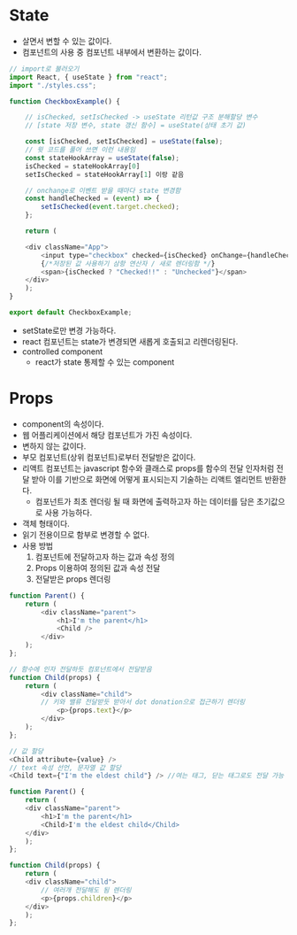 # State

- 살면서 변할 수 있는 값이다.
- 컴포넌트의 사용 중 컴포넌트 내부에서 변환하는 값이다.
  
```javascript
// import로 불러오기
import React, { useState } from "react";
import "./styles.css";

function CheckboxExample() {

    // isChecked, setIsChecked -> useState 리턴값 구조 분해할당 변수
    // [state 저장 변수, state 갱신 함수] = useState(상태 초기 값)

    const [isChecked, setIsChecked] = useState(false);
    // 윗 코드를 풀어 쓰면 이런 내용임
    const stateHookArray = useState(false);
    isChecked = stateHookArray[0]
    setIsChecked = stateHookArray[1] 이랑 같음

    // onchange로 이벤트 받을 때마다 state 변경함
    const handleChecked = (event) => {
        setIsChecked(event.target.checked);
    };

    return (

    <div className="App">
        <input type="checkbox" checked={isChecked} onChange={handleChecked} />
        {/*저장된 값 사용하기 삼항 연산자 / 새로 렌더링함 */}
        <span>{isChecked ? "Checked!!" : "Unchecked"}</span>
    </div>
    );
}

export default CheckboxExample;
```

- setState로만 변경 가능하다.
- react 컴포넌트는 state가 변경되면 새롭게 호출되고 리렌더링된다.
- controlled component
    - react가 state 통제할 수 있는 component

# Props

- component의 속성이다.
- 웹 어플리케이션에서 해당 컴포넌트가 가진 속성이다.
- 변하지 않는 값이다.
- 부모 컴포넌트(상위 컴포넌트)로부터 전달받은 값이다.
- 리액트 컴포넌트는 javascript 함수와 클래스로 props를 함수의 전달 인자처럼 전달 받아 이를 기반으로 화면에 어떻게 표시되는지 기술하는 리액트 엘리먼트 반환한다.
    - 컴포넌트가 최초 렌더링 될 때 화면에 출력하고자 하는 데이터를 담은 초기값으로 사용 가능하다.
- 객체 형태이다.
- 읽기 전용이므로 함부로 변경할 수 없다. 
- 사용 방법
  1. 컴포넌트에 전달하고자 하는 값과 속성 정의
  2. Props 이용하여 정의된 값과 속성 전달
  3. 전달받은 props 렌더링

```javascript
function Parent() {
	return (
		<div className="parent">
			<h1>I'm the parent</h1>
			<Child />
		</div>
	);
};

// 함수에 인자 전달하듯 컴포넌트에서 전달받음
function Child(props) {
	return (
		<div className="child">
		// 키와 밸류 전달받듯 받아서 dot donation으로 접근하기 렌더링
			<p>{props.text}</p>
		</div>
	);
};

// 값 할당
<Child attribute={value} />
// text 속성 선언, 문자열 값 할당
<Child text={"I'm the eldest child"} /> //여는 태그, 닫는 태그로도 전달 가능

function Parent() {
	return (
	<div className="parent">
		<h1>I'm the parent</h1>
		<Child>I'm the eldest child</Child>
	</div>
	);
};

function Child(props) {
	return (
	<div className="child">
		// 여러개 전달해도 됨 렌더링
		<p>{props.children}</p>
	</div>
	);
};
```